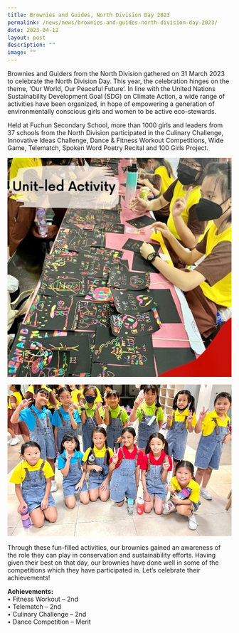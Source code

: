 ```yaml
---
title: Brownies and Guides, North Division Day 2023
permalink: /news/news/brownies-and-guides-north-division-day-2023/
date: 2023-04-12
layout: post
description: ""
image: ""
---
```

<p>Brownies and Guiders from the North Division gathered on 31 March 2023 to celebrate the North Division Day. This year, the celebration hinges on the theme, ‘Our World, Our Peaceful Future’. In line with the United Nations Sustainability Development Goal (SDG) on Climate Action, a wide range of activities have been organized, in hope of empowering a generation of environmentally conscious girls and women to be active eco-stewards. </p>

<p>Held at Fuchun Secondary School, more than 1000 girls and leaders from 37 schools from the North Division participated in the Culinary Challenge, Innovative Ideas Challenge, Dance &amp; Fitness Workout Competitions, Wide Game, Telematch, Spoken Word Poetry Recital and 100 Girls Project. </p>

![Brownies at the North Division Day 2023 program](/images/brownes_north%20divisionday2023_picture1.jpg)

![Brownies at the North Division Day 2023 program](/images/brownes_north%20divisionday2023_picture2.jpg)

<p>Through these fun-filled activities, our brownies gained an awareness of the role they can play in conservation and sustainability efforts. Having given their best on that day, our brownies have done well in some of the competitions which they have participated in. Let’s celebrate their achievements! </p>

<p><b>Achievements:</b> <br>
•	Fitness Workout – 2nd <br>
•	Telematch – 2nd <br>
•	Culinary Challenge – 2nd <br>
•	Dance Competition – Merit <br>

</p>